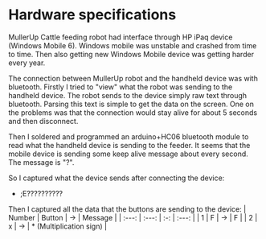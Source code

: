 # Hardware specifications
MullerUp Cattle feeding robot had interface through HP iPaq device (Windows Mobile 6). Windows mobile was unstable and crashed from time to time. Then also getting new Windows Mobile device was getting harder every year.

The connection between MullerUp robot and the handheld device was with bluetooth. Firstly I tried to "view" what the robot was sending to the handheld device. The robot sends to the device simply raw text through bluetooth. Parsing this text is simple to get the data on the screen. One on the problems was that the connection would stay alive for about 5 seconds and then disconnect.

Then I soldered and programmed an arduino+HC06 bluetooth module to read what the handheld device is sending to the feeder. It seems that the mobile device is sending some keep alive message about every second. The message is "?".

So I captured what the device sends after connecting the device:
- ;E??????????

Then I captured all the data that the buttons are sending to the device:
| Number | Button | ->  | Message |
| :---:  | :---:  | :-: | :---:   |
| 1 | F | -> | F |
| 2 | x | -> | * (Multiplication sign) |
